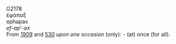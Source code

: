 <body>
  <p>G2178<br>  ἐφάπαξ  <br> ephapax  <br><i>ef-ap‘-ax </i><br>From <a href="g1909.htm">1909</a> and <a href="g0530.htm">530</a>  <i>upon</i> <i>one</i> <i>occasion</i> (only): - (at) once (for all).<br></p>
 </body>